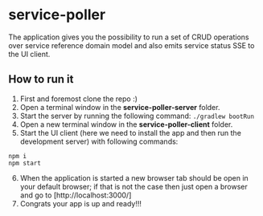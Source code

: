 # service-poller
The application gives you the possibility to run a set of CRUD operations over service reference domain model and also emits service status SSE to the UI client.

## How to run it
1. First and foremost clone the repo :)
2. Open a terminal window in the **service-poller-server** folder.
3. Start the server by running the following command: `./gradlew bootRun`
4. Open a new terminal window in the **service-poller-client** folder.
5. Start the UI client (here we need to install the app and then run the development server) with following commands:
```
npm i
npm start
```
6. When the application is started a new browser tab should be open in your default browser; if that is not the case then just open a browser and go to [http://localhost:3000/]
7. Congrats your app is up and ready!!!  
